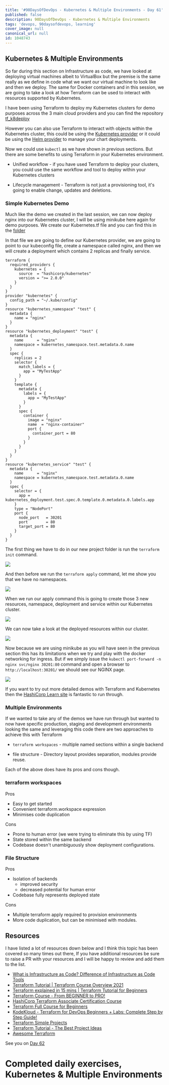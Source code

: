 ```yaml
---
title: '#90DaysOfDevOps - Kubernetes & Multiple Environments - Day 61'
published: false
description: 90DaysOfDevOps - Kubernetes & Multiple Environments
tags: 'devops, 90daysofdevops, learning'
cover_image: null
canonical_url: null
id: 1048743
---
```


## Kubernetes & Multiple Environments

So far during this section on Infrastructure as code, we have looked at deploying virtual machines albeit to VirtualBox but the premise is the same really as we define in code what we want our virtual machine to look like and then we deploy. The same for Docker containers and in this session, we are going to take a look at how Terraform can be used to interact with resources supported by Kubernetes.

I have been using Terraform to deploy my Kubernetes clusters for demo purposes across the 3 main cloud providers and you can find the repository [tf_k8deploy](https://github.com/MichaelCade/tf_k8deploy)

However you can also use Terraform to interact with objects within the Kubernetes cluster, this could be using the [Kubernetes provider](https://registry.terraform.io/providers/hashicorp/kubernetes/latest/docs) or it could be using the [Helm provider](https://registry.terraform.io/providers/hashicorp/helm/latest) to manage your chart deployments.

Now we could use `kubectl` as we have shown in previous sections. But there are some benefits to using Terraform in your Kubernetes environment.

- Unified workflow - if you have used Terraform to deploy your clusters, you could use the same workflow and tool to deploy within your Kubernetes clusters

- Lifecycle management - Terraform is not just a provisioning tool, it's going to enable change, updates and deletions.

### Simple Kubernetes Demo

Much like the demo we created in the last session, we can now deploy nginx into our Kubernetes cluster, I will be using minikube here again for demo purposes. We create our Kubernetes.tf file and you can find this in the [folder](/Days/IaC/Kubernetes/Kubernetes.tf)

In that file we are going to define our Kubernetes provider, we are going to point to our kubeconfig file, create a namespace called nginx, and then we will create a deployment which contains 2 replicas and finally service.

```
terraform {
  required_providers {
    kubernetes = {
      source  = "hashicorp/kubernetes"
      version = ">= 2.0.0"
    }
  }
}
provider "kubernetes" {
  config_path = "~/.kube/config"
}
resource "kubernetes_namespace" "test" {
  metadata {
    name = "nginx"
  }
}
resource "kubernetes_deployment" "test" {
  metadata {
    name      = "nginx"
    namespace = kubernetes_namespace.test.metadata.0.name
  }
  spec {
    replicas = 2
    selector {
      match_labels = {
        app = "MyTestApp"
      }
    }
    template {
      metadata {
        labels = {
          app = "MyTestApp"
        }
      }
      spec {
        container {
          image = "nginx"
          name  = "nginx-container"
          port {
            container_port = 80
          }
        }
      }
    }
  }
}
resource "kubernetes_service" "test" {
  metadata {
    name      = "nginx"
    namespace = kubernetes_namespace.test.metadata.0.name
  }
  spec {
    selector = {
      app = kubernetes_deployment.test.spec.0.template.0.metadata.0.labels.app
    }
    type = "NodePort"
    port {
      node_port   = 30201
      port        = 80
      target_port = 80
    }
  }
}
```

The first thing we have to do in our new project folder is run the `terraform init` command.

![](Images/Day61_IAC1.png)

And then before we run the `terraform apply` command, let me show you that we have no namespaces.

![](Images/Day61_IAC2.png)

When we run our apply command this is going to create those 3 new resources, namespace, deployment and service within our Kubernetes cluster.

![](Images/Day61_IAC3.png)

We can now take a look at the deployed resources within our cluster.

![](Images/Day61_IAC4.png)

Now because we are using minikube as you will have seen in the previous section this has its limitations when we try and play with the docker networking for ingress. But if we simply issue the `kubectl port-forward -n nginx svc/nginx 30201:80` command and open a browser to `http://localhost:30201/` we should see our NGINX page.

![](Images/Day61_IAC5.png)

If you want to try out more detailed demos with Terraform and Kubernetes then the [HashiCorp Learn site](https://learn.hashicorp.com/tutorials/terraform/kubernetes-provider) is fantastic to run through.

### Multiple Environments

If we wanted to take any of the demos we have run through but wanted to now have specific production, staging and development environments looking the same and leveraging this code there are two approaches to achieve this with Terraform

- `terraform workspaces` - multiple named sections within a single backend

- file structure - Directory layout provides separation, modules provide reuse.

Each of the above does have its pros and cons though.

### terraform workspaces

Pros

- Easy to get started
- Convenient terraform.workspace expression
- Minimises code duplication

Cons

- Prone to human error (we were trying to eliminate this by using TF)
- State stored within the same backend
- Codebase doesn't unambiguously show deployment configurations.

### File Structure

Pros

- Isolation of backends
  - improved security
  - decreased potential for human error
- Codebase fully represents deployed state

Cons

- Multiple terraform apply required to provision environments
- More code duplication, but can be minimised with modules.

## Resources

I have listed a lot of resources down below and I think this topic has been covered so many times out there, If you have additional resources be sure to raise a PR with your resources and I will be happy to review and add them to the list.

- [What is Infrastructure as Code? Difference of Infrastructure as Code Tools](https://www.youtube.com/watch?v=POPP2WTJ8es)
- [Terraform Tutorial | Terraform Course Overview 2021](https://www.youtube.com/watch?v=m3cKkYXl-8o)
- [Terraform explained in 15 mins | Terraform Tutorial for Beginners](https://www.youtube.com/watch?v=l5k1ai_GBDE)
- [Terraform Course - From BEGINNER to PRO!](https://www.youtube.com/watch?v=7xngnjfIlK4&list=WL&index=141&t=16s)
- [HashiCorp Terraform Associate Certification Course](https://www.youtube.com/watch?v=V4waklkBC38&list=WL&index=55&t=111s)
- [Terraform Full Course for Beginners](https://www.youtube.com/watch?v=EJ3N-hhiWv0&list=WL&index=39&t=27s)
- [KodeKloud - Terraform for DevOps Beginners + Labs: Complete Step by Step Guide!](https://www.youtube.com/watch?v=YcJ9IeukJL8&list=WL&index=16&t=11s)
- [Terraform Simple Projects](https://terraform.joshuajebaraj.com/)
- [Terraform Tutorial - The Best Project Ideas](https://www.youtube.com/watch?v=oA-pPa0vfks)
- [Awesome Terraform](https://github.com/shuaibiyy/awesome-terraform)

See you on [Day 62](day62.md)

# Completed daily exercises, Kubernetes & Multiple Environments